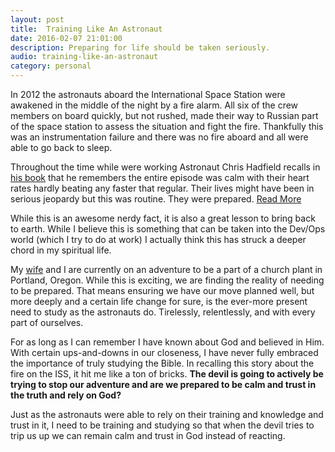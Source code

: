 ```yaml
---
layout: post
title:  Training Like An Astronaut
date: 2016-02-07 21:01:00
description: Preparing for life should be taken seriously.
audio: training-like-an-astronaut
category: personal
---
```


In 2012 the astronauts aboard the International Space Station were awakened in the middle of the night by a fire alarm. All six of the crew members on board quickly, but not rushed, made their way to Russian part of the space station to assess the situation and fight the fire. Thankfully this was an instrumentation failure and there was no fire aboard and all were able to go back to sleep.

Throughout the time while were working Astronaut Chris Hadfield recalls in [his book](https://www.amazon.com/Astronauts-Guide-Life-Earth-Determination/dp/0316253030) that he remembers the entire episode was calm with their heart rates hardly beating any faster that regular. Their lives might have been in serious jeopardy but this was routine. They were prepared. [Read More](http://www.pbs.org/wgbh/nova/blogs/secretlife/blogposts/how-do-you-overcome-fear/)

While this is an awesome nerdy fact, it is also a great lesson to bring back to earth. While I believe this is something that can be taken into the Dev/Ops world (which I try to do at work) I actually think this has struck a deeper chord in my spiritual life.

My [wife](http://allisonramsing.com) and I are currently on an adventure to be a part of a church plant in Portland, Oregon. While this is exciting, we are finding the reality of needing to be prepared. That means ensuring we have our move planned well, but more deeply and a certain life change for sure, is the ever-more present need to study as the astronauts do. Tirelessly, relentlessly, and with every part of ourselves.

For as long as I can remember I have known about God and believed in Him. With certain ups-and-downs in our closeness, I have never fully embraced the importance of truly studying the Bible. In recalling this story about the fire on the ISS, it hit me like a ton of bricks. **The devil is going to actively be trying to stop our adventure and are we prepared to be calm and trust in the truth and rely on God?**

Just as the astronauts were able to rely on their training and knowledge and trust in it, I need to be training and studying so that when the devil tries to trip us up we can remain calm and trust in God instead of reacting.
